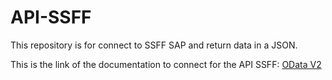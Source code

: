 # API-SSFF
This repository is for connect to SSFF SAP and return data in a JSON.

This is the link of the documentation to connect for the API SSFF:
[OData V2](https://help.sap.com/doc/a7c08a422cc14e1eaaffee83610a981d/2305/en-US/SF_HCM_OData_API_DEV.pdf)
